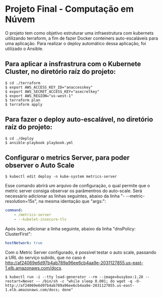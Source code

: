 # Projeto Final - Computação em Núvem

O projeto tem como objetivo estruturar uma infraestrutura com kubernets uitilizando terraform, a fim de fazer Docker conteiners auto-escaláveis para uma aplicação. Para realizar o deploy automático dessa aplicação, foi utilizado o Ansible.


## Para aplicar a insfrastrura com o Kubernete Cluster, no diretório raíz do projeto:
```console
$ cd ./terraform
$ export AWS_ACCESS_KEY_ID="anaccesskey"
$ export AWS_SECRET_ACCESS_KEY="asecretkey"
$ export AWS_REGION="us-west-1"
$ terraform plan
$ terraform apply
```

## Para fazer o deploy auto-escalável, no diretório raíz do projeto:
```console
$ cd ./deploy
$ ansible-playbook playbook.yml
```

## Configurar o metrics Server, para poder observer o Auto Scale
```console
$ kubectl edit deploy -n kube-system metrics-server
```

Esse comando abrirá um arquivo de configuração, o qual permite que o metric server consiga observar os parâmentros do auto-scale. Será necessário adicionar as linhas seguintes, abaixo da linha "- --metric-resolution=15s", na mesma identação que "args:":

```yml
command:
    - /metrics-server
    - --kubelet-insecure-tls
```

Após isso, adicionar a linha seguinte, abaixo da linha "dnsPolicy: ClusterFirst":

```yml
hostNetwork: true
```

Com o Metric Server configurado, é possível testar o auto scale, passando a URL do serviço subido, que no caso é http://af24069e6d97b4ab789a96ee6cb4aa9e-2031127855.us-east-1.elb.amazonaws.com/docs.

```console
$ kubectl run -i --tty load-generator --rm --image=busybox:1.28 --restart=Never -- /bin/sh -c "while sleep 0.001; do wget -q -O- http://af24069e6d97b4ab789a96ee6cb4aa9e-2031127855.us-east-1.elb.amazonaws.com/docs; done"
```